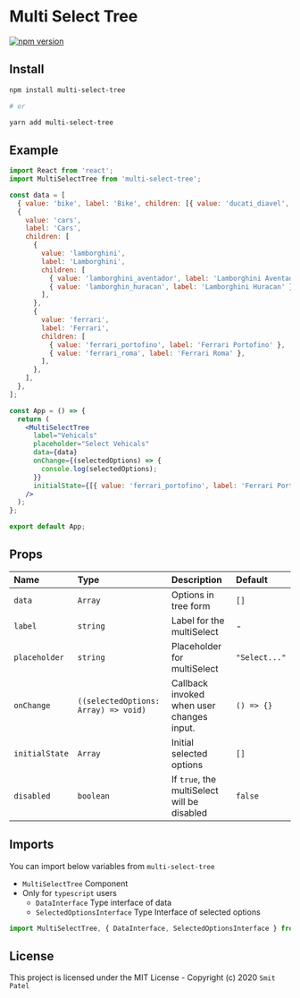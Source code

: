 # Multi Select Tree

[![npm version](https://badge.fury.io/js/multi-select-tree.svg)](//badge.fury.io/js/multi-select-tree)

## Install

```bash
npm install multi-select-tree

# or

yarn add multi-select-tree
```

## Example

```jsx
import React from 'react';
import MultiSelectTree from 'multi-select-tree';

const data = [
  { value: 'bike', label: 'Bike', children: [{ value: 'ducati_diavel', label: 'Ducati Diavel' }] },
  {
    value: 'cars',
    label: 'Cars',
    children: [
      {
        value: 'lamborghini',
        label: 'Lamborghini',
        children: [
          { value: 'lamborghini_aventador', label: 'Lamborghini Aventador' },
          { value: 'lamborghin_huracan', label: 'Lamborghini Huracan' },
        ],
      },
      {
        value: 'ferrari',
        label: 'Ferrari',
        children: [
          { value: 'ferrari_portofino', label: 'Ferrari Portofino' },
          { value: 'ferrari_roma', label: 'Ferrari Roma' },
        ],
      },
    ],
  },
];

const App = () => {
  return (
    <MultiSelectTree
      label="Vehicals"
      placeholder="Select Vehicals"
      data={data}
      onChange={(selectedOptions) => {
        console.log(selectedOptions);
      }}
      initialState={[{ value: 'ferrari_portofino', label: 'Ferrari Portofino' }]}
    />
  );
};

export default App;
```

## Props

| Name           | Type                                 | Description                                 | Default       |
| :------------- | :----------------------------------- | :------------------------------------------ | :------------ |
| `data`         | `Array`                              | Options in tree form                        | `[]`          |
| `label`        | `string`                             | Label for the multiSelect                   | -             |
| `placeholder`  | `string`                             | Placeholder for multiSelect                 | `"Select..."` |
| `onChange`     | `((selectedOptions: Array) => void)` | Callback invoked when user changes input.   | `() => {}`    |
| `initialState` | `Array`                              | Initial selected options                    | `[]`          |
| `disabled`     | `boolean`                            | If `true`, the multiSelect will be disabled | `false`       |

## Imports

You can import below variables from `multi-select-tree`

- `MultiSelectTree` Component
- Only for `typescript` users
  - `DataInterface` Type interface of data
  - `SelectedOptionsInterface` Type Interface of selected options

```jsx
import MultiSelectTree, { DataInterface, SelectedOptionsInterface } from 'multi-select-tree';
```

## License

This project is licensed under the MIT License - Copyright (c) 2020 `Smit Patel`
